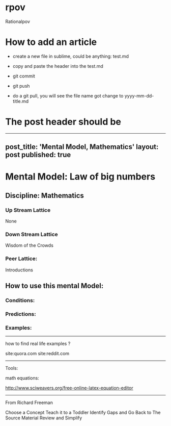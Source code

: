# rpov
Rationalpov



# How to add an article

* create a new file in sublime, could be anything: test.md

* copy and paste the header into the test.md

* git commit

* git push

* do a git pull, you will see the file name got change to yyyy-mm-dd-title.md

# The post header should be

---
post_title: 'Mental Model, Mathematics'
layout: post
published: true
---

# Mental Model: Law of big numbers

## Discipline: Mathematics

### Up Stream Lattice
None

### Down Stream Lattice
Wisdom of the Crowds

### Peer Lattice:
Introductions

## How to use this mental Model:


### Conditions:

### Predictions:

###  Examples:



___

how to find real life examples ?

site:quora.com
site:reddit.com


___

Tools:

math equations:

http://www.sciweavers.org/free-online-latex-equation-editor

___

From Richard Freeman

Choose a Concept
Teach it to a Toddler
Identify Gaps and Go Back to The Source Material
Review and Simplify
